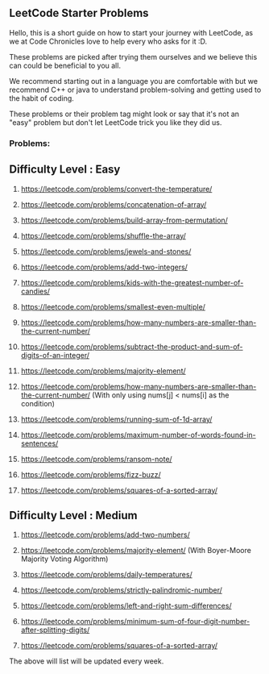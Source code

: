 ## LeetCode Starter Problems

Hello, this is a short guide on how to start your journey with LeetCode, as we at Code Chronicles love to help every who asks for it :D.

These problems are picked after trying them ourselves and we believe this can could be beneficial to you all.

We recommend starting out in a language you are comfortable with but we recommend C++ or java to understand problem-solving and getting used to the habit of coding.

These problems or their problem tag might look or say that it's not an "easy" problem but don't let LeetCode trick you like they did us.

### Problems:

## Difficulty Level : Easy

1. https://leetcode.com/problems/convert-the-temperature/

2. https://leetcode.com/problems/concatenation-of-array/

3. https://leetcode.com/problems/build-array-from-permutation/

4. https://leetcode.com/problems/shuffle-the-array/

5. https://leetcode.com/problems/jewels-and-stones/

6. https://leetcode.com/problems/add-two-integers/

7. https://leetcode.com/problems/kids-with-the-greatest-number-of-candies/

8. https://leetcode.com/problems/smallest-even-multiple/

9. https://leetcode.com/problems/how-many-numbers-are-smaller-than-the-current-number/

10. https://leetcode.com/problems/subtract-the-product-and-sum-of-digits-of-an-integer/

11. https://leetcode.com/problems/majority-element/

12. https://leetcode.com/problems/how-many-numbers-are-smaller-than-the-current-number/ (With only using nums[j] < nums[i] as the condition)

13. https://leetcode.com/problems/running-sum-of-1d-array/

14. https://leetcode.com/problems/maximum-number-of-words-found-in-sentences/

15. https://leetcode.com/problems/ransom-note/

16. https://leetcode.com/problems/fizz-buzz/

17. https://leetcode.com/problems/squares-of-a-sorted-array/

## Difficulty Level : Medium

1. https://leetcode.com/problems/add-two-numbers/

2. https://leetcode.com/problems/majority-element/ (With Boyer-Moore Majority Voting Algorithm)

3. https://leetcode.com/problems/daily-temperatures/

4. https://leetcode.com/problems/strictly-palindromic-number/

5. https://leetcode.com/problems/left-and-right-sum-differences/

6. https://leetcode.com/problems/minimum-sum-of-four-digit-number-after-splitting-digits/

7. https://leetcode.com/problems/squares-of-a-sorted-array/

The above will list will be updated every week.
